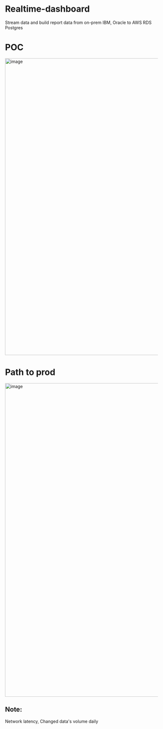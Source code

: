 # Realtime-dashboard
Stream data and build report data from on-prem IBM, Oracle to AWS RDS Postgres

# POC
<img width="974" alt="image" src="https://github.com/ConstantSun/Realtime-dashboard/assets/26327367/1fb677d3-56ed-4c65-a0ac-3ac8fbe9bf88">

# Path to prod
<img width="1029" alt="image" src="https://github.com/ConstantSun/Realtime-dashboard/assets/26327367/445befa4-d147-4c29-aa7a-9a0ec8914cfa">

## Note: 
Network latency, Changed data's volume daily
